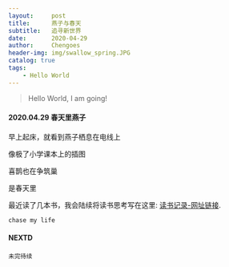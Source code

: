 ```yaml
---
layout:     post
title:      燕子与春天
subtitle:   追寻新世界
date:       2020-04-29
author:     Chengoes
header-img: img/swallow_spring.JPG
catalog: true
tags:
    - Hello World
---
```


>Hello World, I am going!


#### 2020.04.29  春天里燕子    
  
  早上起床，就看到燕子栖息在电线上      

  像极了小学课本上的插图      

  喜鹊也在争筑巢                            
   
  是春天里      
   
  最近读了几本书，我会陆续将读书思考写在这里: [读书记录-网址链接](http://www.allchipdata.com/archives/category/diary ).          
  

	chase my life

   



#### NEXTD
	未完待续
	

